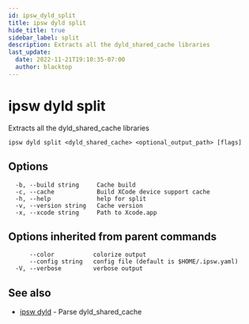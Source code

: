 ```yaml
---
id: ipsw_dyld_split
title: ipsw dyld split
hide_title: true
sidebar_label: split
description: Extracts all the dyld_shared_cache libraries
last_update:
  date: 2022-11-21T19:10:35-07:00
  author: blacktop
---
```

# ipsw dyld split

Extracts all the dyld_shared_cache libraries

```
ipsw dyld split <dyld_shared_cache> <optional_output_path> [flags]
```

## Options

```
  -b, --build string     Cache build
  -c, --cache            Build XCode device support cache
  -h, --help             help for split
  -v, --version string   Cache version
  -x, --xcode string     Path to Xcode.app
```

## Options inherited from parent commands

```
      --color           colorize output
      --config string   config file (default is $HOME/.ipsw.yaml)
  -V, --verbose         verbose output
```

## See also

* [ipsw dyld](/docs/cli/dyld/ipsw_dyld)	 - Parse dyld_shared_cache

